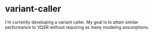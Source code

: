 # variant-caller

I'm currently developing a variant caller. My goal is to attain similar performance to VQSR without requiring as many modeling assumptions.
